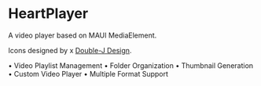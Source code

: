 # HeartPlayer

A video player based on MAUI MediaElement.

Icons designed by x [Double-J Design](https://twitter.com/doublejdesign).

• Video Playlist Management
• Folder Organization
• Thumbnail Generation
• Custom Video Player
• Multiple Format Support
